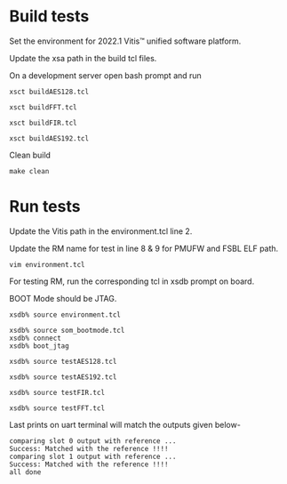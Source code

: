 # Build tests

Set the environment for 2022.1 Vitis™ unified software platform.

Update the xsa path in the build tcl files. 

On a development server open bash prompt and run 
```
xsct buildAES128.tcl

xsct buildFFT.tcl

xsct buildFIR.tcl

xsct buildAES192.tcl
```

Clean build
```
make clean
```
# Run tests

Update the Vitis path in the environment.tcl line 2. 

Update the RM name for test in line 8 & 9 for PMUFW and FSBL ELF path. 
```
vim environment.tcl
```

For testing RM, run the corresponding tcl in xsdb prompt on board.

BOOT Mode should be JTAG. 
```
xsdb% source environment.tcl
```
```
xsdb% source som_bootmode.tcl
xsdb% connect
xsdb% boot_jtag
```
```
xsdb% source testAES128.tcl

xsdb% source testAES192.tcl

xsdb% source testFIR.tcl

xsdb% source testFFT.tcl
```

Last prints on uart terminal will match the outputs given below-

```
comparing slot 0 output with reference ...
Success: Matched with the reference !!!!
comparing slot 1 output with reference ...
Success: Matched with the reference !!!!
all done
```

